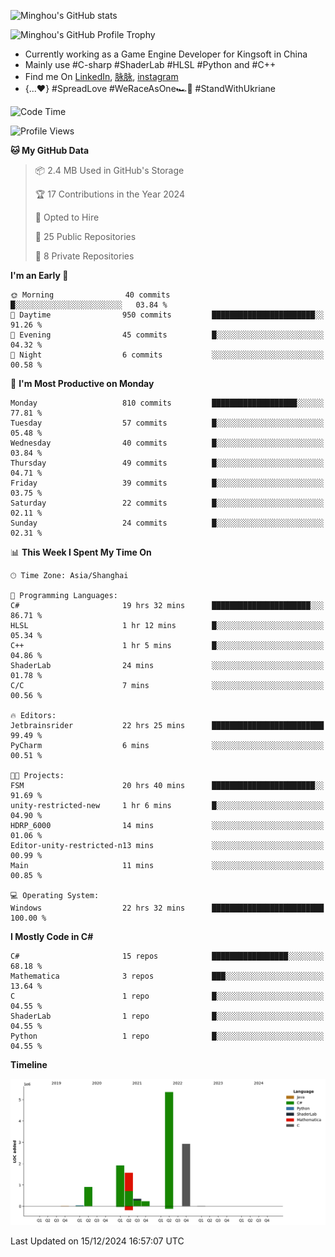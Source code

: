 ![Minghou's GitHub stats](https://github-readme-stats.vercel.app/api?username=Minghou-Lei&include_all_commits=true&show_icons=true&theme=radical)

![Minghou's GitHub Profile Trophy](https://github-profile-trophy.vercel.app/?username=Minghou-Lei&theme=onedark)

- Currently working as a Game Engine Developer for Kingsoft in China
- Mainly use #C-sharp #ShaderLab #HLSL #Python and #C++
- Find me On [LinkedIn](https://www.linkedin.com/in/%E6%98%8E%E7%9A%93-%E6%9D%8E-597356105/), [脉脉](https://maimai.cn/contact/share/card?u=kgmsdwiqpe9a&_share_channel=copy_link), [instagram](https://www.instagram.com/mistletoer76/)
- {...♥️} #SpreadLove #WeRaceAsOne🏎🌈 #StandWithUkriane

<!-- ![Minghou's GitHub stats](https://github-readme-stats.vercel.app/api/top-langs/?username=Minghou-lei&layout=compact&theme=radical) -->

<!--START_SECTION:waka-->
![Code Time](http://img.shields.io/badge/Code%20Time-93%20hrs%2022%20mins-blue)

![Profile Views](http://img.shields.io/badge/Profile%20Views-4-blue)

**🐱 My GitHub Data** 

> 📦 2.4 MB Used in GitHub's Storage 
 > 
> 🏆 17 Contributions in the Year 2024
 > 
> 💼 Opted to Hire
 > 
> 📜 25 Public Repositories 
 > 
> 🔑 8 Private Repositories 
 > 
**I'm an Early 🐤** 

```text
🌞 Morning                40 commits          █░░░░░░░░░░░░░░░░░░░░░░░░   03.84 % 
🌆 Daytime                950 commits         ███████████████████████░░   91.26 % 
🌃 Evening                45 commits          █░░░░░░░░░░░░░░░░░░░░░░░░   04.32 % 
🌙 Night                  6 commits           ░░░░░░░░░░░░░░░░░░░░░░░░░   00.58 % 
```
📅 **I'm Most Productive on Monday** 

```text
Monday                   810 commits         ███████████████████░░░░░░   77.81 % 
Tuesday                  57 commits          █░░░░░░░░░░░░░░░░░░░░░░░░   05.48 % 
Wednesday                40 commits          █░░░░░░░░░░░░░░░░░░░░░░░░   03.84 % 
Thursday                 49 commits          █░░░░░░░░░░░░░░░░░░░░░░░░   04.71 % 
Friday                   39 commits          █░░░░░░░░░░░░░░░░░░░░░░░░   03.75 % 
Saturday                 22 commits          █░░░░░░░░░░░░░░░░░░░░░░░░   02.11 % 
Sunday                   24 commits          █░░░░░░░░░░░░░░░░░░░░░░░░   02.31 % 
```


📊 **This Week I Spent My Time On** 

```text
🕑︎ Time Zone: Asia/Shanghai

💬 Programming Languages: 
C#                       19 hrs 32 mins      ██████████████████████░░░   86.71 % 
HLSL                     1 hr 12 mins        █░░░░░░░░░░░░░░░░░░░░░░░░   05.34 % 
C++                      1 hr 5 mins         █░░░░░░░░░░░░░░░░░░░░░░░░   04.86 % 
ShaderLab                24 mins             ░░░░░░░░░░░░░░░░░░░░░░░░░   01.78 % 
C/C                      7 mins              ░░░░░░░░░░░░░░░░░░░░░░░░░   00.56 % 

🔥 Editors: 
Jetbrainsrider           22 hrs 25 mins      █████████████████████████   99.49 % 
PyCharm                  6 mins              ░░░░░░░░░░░░░░░░░░░░░░░░░   00.51 % 

🐱‍💻 Projects: 
FSM                      20 hrs 40 mins      ███████████████████████░░   91.69 % 
unity-restricted-new     1 hr 6 mins         █░░░░░░░░░░░░░░░░░░░░░░░░   04.90 % 
HDRP_6000                14 mins             ░░░░░░░░░░░░░░░░░░░░░░░░░   01.06 % 
Editor-unity-restricted-n13 mins             ░░░░░░░░░░░░░░░░░░░░░░░░░   00.99 % 
Main                     11 mins             ░░░░░░░░░░░░░░░░░░░░░░░░░   00.85 % 

💻 Operating System: 
Windows                  22 hrs 32 mins      █████████████████████████   100.00 % 
```

**I Mostly Code in C#** 

```text
C#                       15 repos            █████████████████░░░░░░░░   68.18 % 
Mathematica              3 repos             ███░░░░░░░░░░░░░░░░░░░░░░   13.64 % 
C                        1 repo              █░░░░░░░░░░░░░░░░░░░░░░░░   04.55 % 
ShaderLab                1 repo              █░░░░░░░░░░░░░░░░░░░░░░░░   04.55 % 
Python                   1 repo              █░░░░░░░░░░░░░░░░░░░░░░░░   04.55 % 
```



**Timeline**

![Lines of Code chart](https://raw.githubusercontent.com/Minghou-Lei/Minghou-Lei/main/assets/bar_graph.png)


 Last Updated on 15/12/2024 16:57:07 UTC
<!--END_SECTION:waka-->

